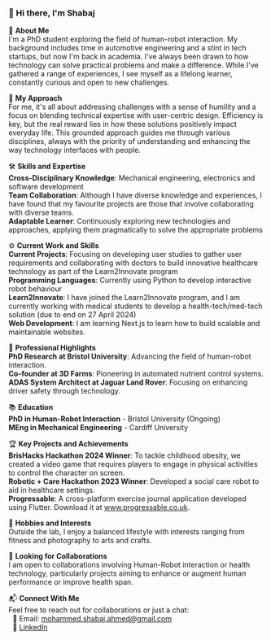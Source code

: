 ### 👋 Hi there, I'm Shabaj

<!--
**msahmed1/msahmed1** is a ✨ _special_ ✨ repository because its `README.md` (this file) appears on your GitHub profile.

Here are some ideas to get you started:

- 🔭 I’m currently working on ...
- 🌱 I’m currently learning ...
- 👯 I’m looking to collaborate on ...
- 🤔 I’m looking for help with ...
- 💬 Ask me about ...
- 📫 How to reach me: ...
- 😄 Pronouns: ...
- ⚡ Fun fact: ...
-->

🌱 **About Me** <br />
I'm a PhD student exploring the field of human-robot interaction. My background includes time in automotive engineering and a stint in tech startups, but now I'm back in academia. I've always been drawn to how technology can solve practical problems and make a difference. While I've gathered a range of experiences, I see myself as a lifelong learner, constantly curious and open to new challenges.

🧩 **My Approach** <br />
For me, it's all about addressing challenges with a sense of humility and a focus on blending technical expertise with user-centric design. Efficiency is key, but the real reward lies in how these solutions positively impact everyday life. This grounded approach guides me through various disciplines, always with the priority of understanding and enhancing the way technology interfaces with people. <br />

🛠 **Skills and Expertise** <br />
**Cross-Disciplinary Knowledge**: Mechanical engineering, electronics and software development <br />
**Team Collaboration**: Although I have diverse knowledge and experiences, I have found that my favourite projects are those that involve collaborating with diverse teams. <br />
**Adaptable Learner**: Continuously exploring new technologies and approaches, applying them pragmatically to solve the appropriate problems <br />

⚙️ **Current Work and Skills** <br />
**Current Projects**: Focusing on developing user studies to gather user requirements and collaborating with doctors to build innovative healthcare technology as part of the Learn2Innovate program <br />
**Programming Languages**: Currently using Python to develop interactive robot behaviour <br />
**Learn2Innovate**: I have joined the Learn2Innovate program, and I am currently working with medical students to develop a health-tech/med-tech solution (due to end on 27 April 2024) <br />
**Web Development**: I am learning Next.js to learn how to build scalable and maintainable websites. <br />

💼 **Professional Highlights** <br />
**PhD Research at Bristol University**: Advancing the field of human-robot interaction. <br />
**Co-founder at 3D Farms**: Pioneering in automated nutrient control systems. <br />
**ADAS System Architect at Jaguar Land Rover**: Focusing on enhancing driver safety through technology. <br />

📚 **Education** <br />
**PhD in Human-Robot Interaction** - Bristol University (Ongoing) <br />
**MEng in Mechanical Engineering** - Cardiff University <br />

🏆 **Key Projects and Achievements** <br />
**BrisHacks Hackathon 2024 Winner**: To tackle childhood obesity, we created a video game that requires players to engage in physical activities to control the character on screen. <br />
**Robotic + Care Hackathon 2023 Winner**: Developed a social care robot to aid in healthcare settings. <br />
**Progressable**: A cross-platform exercise journal application developed using Flutter. Download it at www.progressable.co.uk.  

🎨 **Hobbies and Interests** <br />
Outside the lab, I enjoy a balanced lifestyle with interests ranging from fitness and photography to arts and crafts. <br />

🤝 **Looking for Collaborations** <br />
I am open to collaborations involving Human-Robot interaction or health technology, particularly projects aiming to enhance or augment human performance or improve health span. <br />

📬 **Connect With Me** <br />
Feel free to reach out for collaborations or just a chat: <br />
&nbsp; 📧 Email: mohammed.shabaj.ahmed@gmail.com <br />
&nbsp; 🔗 [LinkedIn](https://www.linkedin.com/in/mohammed-shabaj-ahmed/) <br />
